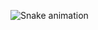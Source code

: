  ![Snake animation](https://github.com/GianManzo/GianManzo/blob/output/github-contribution-grid-snake.svg)
